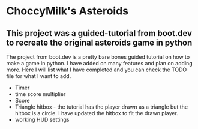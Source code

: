 # ChoccyMilk's Asteroids

## This project was a guided-tutorial from boot.dev to recreate the original asteroids game in python

The project from boot.dev is a pretty bare bones guided tutorial on how to make a game in python. I have added on many features and plan on adding more. Here I will list what I have completed and you can check the TODO file for what I want to add.

* Timer
* time score multiplier
* Score
* Triangle hitbox - the tutorial has the player drawn as a triangle but the hitbox is a circle. I have updated the hitbox to fit the drawn player.
* working HUD settings

